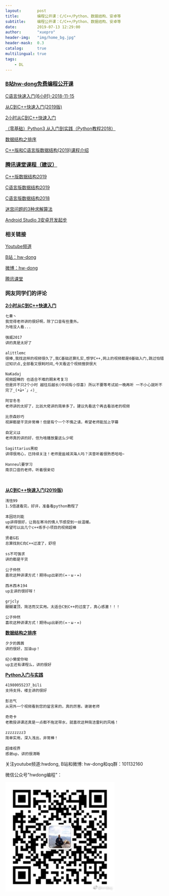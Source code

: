 ```yaml
---
layout:       post
title:        编程公开课：C/C++/Python、数据结构、安卓等
subtitle:     编程公开课：C/C++/Python、数据结构、安卓等
date:         2019-07-13 12:29:00
author:       "xuepro"
header-img:   "img/home_bg.jpg"
header-mask:  0.3
catalog:      true
multilingual: true
tags:
    - DL
---
```


### [B站hw-dong免费编程公开课](http://space.bilibili.com/281453312)  

[C语言快速入门(6小时)-2018-11-15](https://www.bilibili.com/video/av35965452)

[从C到C++快速入门(2019版)](https://www.bilibili.com/video/av40959422)

[2小时从C到C++快速入门](https://www.bilibili.com/video/av18629275)

[（零基础）Python3 从入门到实践（Python教程2018）](https://www.bilibili.com/video/av34339182)  

[数据结构之排序](https://www.bilibili.com/video/av41132733) 

[C++版和C语言版数据结构(2019)课程介绍](https://www.bilibili.com/video/av45425371)



### [腾讯课堂课程（建议）](https:hwdong.ke.qq.com)

[C++版数据结构2019](https://ke.qq.com/course/404761?tuin=ac5537fd)

[C语言版数据结构2019](https://ke.qq.com/course/406944?tuin=ac5537fd)

[C语言版数据结构2018](https://ke.qq.com/course/258409?tuin=ac5537fd)

[迷宫问题的3种求解算法](https://ke.qq.com/course/405177?tuin=ac5537fd) 

[Android Studio 3安卓开发起步](https://ke.qq.com/course/288985?tuin=ac5537fd)


### 相关链接

[Youtube频道](https://www.youtube.com/channel/UCIJLimsCMSfc3wHmevgj8Ng)

[B站：hw-dong](http://space.bilibili.com/281453312)

[微博：hw-dong](https://weibo.com/u/6762417916?sudaref=hwdong.net&display=0&retcode=6102)

[腾讯课堂](http://hwdong.ke.qq.com/)

### 网友同学们的评论

**[2小时从C到C++快速入门](https://www.bilibili.com/video/av18629275)**

```
七奏丶
我觉得老师讲的很好啊，除了口音有些重外。
为啥没人看...

强威2017
讲的真是太好了

alittlemc
很棒,我找这样的视频很久了,我C基础还算扎实,想学C++,网上的视频都是0基础入门,跳过怕错过知识点,全部看又很耗时间,今天看这个视频搜获很大

NaKadaj
视频超棒的 也适合不难的期末考复习
但是并不只2个小时 越往后越长(中间有小惊喜) 所以不要等考试前一晚再听 一不小心就听不完了_(•̀ω•́ 」∠)_

阿甘冬冬
老师讲的太好了，比翁大佬讲的简单多了。建议先看这个再去看翁老的视频

比奈森妙巧
视屏都是干货非常棒！但是有个一个不情之请，希望老师能加上字幕

自定义は
老师真的讲的好，但为啥播放量这么少呢

Sagittarius黑蛟
讲得很用心，已持续关注！老师是盐城滨海人吗？滨普听着很熟悉哈哈~

Hanneul要学习
南京口音的老师，听着很亲切



```

**[从C到C++快速入门(2019版)](https://www.bilibili.com/video/av40959422)**
```
浅怯99
1.5倍速看完，好评，准备看python教程了

本因坊刘能
up讲得很好，让我在寒冷的情人节感受到一丝温暖。
希望可以出几个c++练手小项目的视频超棒

贤者G石
总算找到C向C++过渡了，舒坦

ss不可强求
讲的都是干货

公子仲然
喜欢这种讲课方式！期待up出新的(=・ω・=)

西木西木194
up主讲的很好呀！

grjcly
醍醐灌顶，简洁而又实用。太适合C到C++的过度了，真心感激！！！

公子仲然
喜欢这种讲课方式！期待up出新的(=・ω・=)
```

**[数据结构之排序](https://www.bilibili.com/video/av41132733)**

```
夕夕的茜茜
讲的很好，加油up！

纪小懒爱你呦
up主还有课程么，讲的很好

```

**[Python入门与实践](https://www.bilibili.com/video/av34339182)**

```
41980055237_bili
支持支持，楼主讲的很好

彭志气
从另外一个视频看到您的留言来的，真的厉害。谢谢老师

奇奇卡
老教授讲课还真是一点都不拖泥带水，就喜欢这种简洁雷利的风格！

zzzzzzzz3
简单实用，深入浅出，非常棒！

超维视界
感谢up，讲的很清晰
```


关注youtube频道:hwdong,  B站和微博: hw-dong和qq群：101132160 

微信公众号"hwdong编程"：

![](/img2/hwdong_pro.jpg) 
